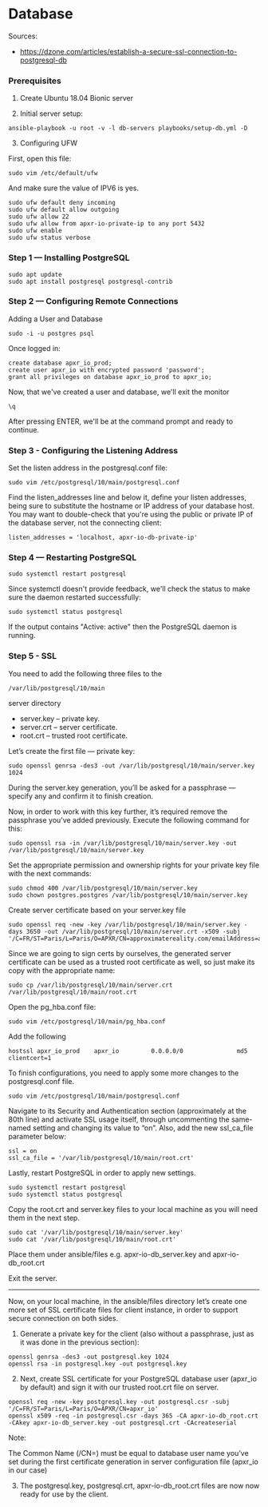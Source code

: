 # Database

Sources:
  - https://dzone.com/articles/establish-a-secure-ssl-connection-to-postgresql-db

### Prerequisites

1. Create Ubuntu 18.04 Bionic server

2. Initial server setup:

```
ansible-playbook -u root -v -l db-servers playbooks/setup-db.yml -D
```

3. Configuring UFW

First, open this file:

```
sudo vim /etc/default/ufw
```

And make sure the value of IPV6 is yes.

```
sudo ufw default deny incoming
sudo ufw default allow outgoing
sudo ufw allow 22
sudo ufw allow from apxr-io-private-ip to any port 5432
sudo ufw enable
sudo ufw status verbose
```

### Step 1 — Installing PostgreSQL

```
sudo apt update
sudo apt install postgresql postgresql-contrib
```

### Step 2 — Configuring Remote Connections

Adding a User and Database

```
sudo -i -u postgres psql
```

Once logged in:

```
create database apxr_io_prod;
create user apxr_io with encrypted password 'password';
grant all privileges on database apxr_io_prod to apxr_io;
```

Now, that we've created a user and database, we'll exit the monitor

```
\q
```

After pressing ENTER, we'll be at the command prompt and ready to continue.

### Step 3 - Configuring the Listening Address

Set the listen address in the postgresql.conf file:

```
sudo vim /etc/postgresql/10/main/postgresql.conf
```

Find the listen_addresses line and below it, define your listen addresses, being sure to substitute the hostname or IP address of your database host. You may want to double-check that you're using the public or private IP of the database server, not the connecting client:

```
listen_addresses = 'localhost, apxr-io-db-private-ip'
```

### Step 4 — Restarting PostgreSQL

```
sudo systemctl restart postgresql
```

Since systemctl doesn't provide feedback, we'll check the status to make sure the daemon restarted successfully:

```
sudo systemctl status postgresql
```

If the output contains "Active: active" then the PostgreSQL daemon is running.

### Step 5 - SSL

You need to add the following three files to the

```
/var/lib/postgresql/10/main
```

server directory 

- server.key – private key.
- server.crt – server certificate.
- root.crt – trusted root certificate.

Let’s create the first file — private key:

```
sudo openssl genrsa -des3 -out /var/lib/postgresql/10/main/server.key 1024
```

During the server.key generation, you’ll be asked for a passphrase — specify any and confirm it to finish creation.

Now, in order to work with this key further, it’s required remove the passphrase you’ve added previously. Execute the following command for this:

```
sudo openssl rsa -in /var/lib/postgresql/10/main/server.key -out /var/lib/postgresql/10/main/server.key
```

Set the appropriate permission and ownership rights for your private key file with the next commands:

```
sudo chmod 400 /var/lib/postgresql/10/main/server.key
sudo chown postgres.postgres /var/lib/postgresql/10/main/server.key
```

Create server certificate based on your server.key file

```
sudo openssl req -new -key /var/lib/postgresql/10/main/server.key -days 3650 -out /var/lib/postgresql/10/main/server.crt -x509 -subj '/C=FR/ST=Paris/L=Paris/O=APXR/CN=approximatereality.com/emailAddress=approximatereality@gmail.com'
```

Since we are going to sign certs by ourselves, the generated server certificate can be used as a trusted root certificate as well, so just make its copy with the appropriate name:

```
sudo cp /var/lib/postgresql/10/main/server.crt /var/lib/postgresql/10/main/root.crt
```

Open the pg_hba.conf file:

```
sudo vim /etc/postgresql/10/main/pg_hba.conf
```

Add the following

```
hostssl apxr_io_prod    apxr_io         0.0.0.0/0               md5 clientcert=1
```

To finish configurations, you need to apply some more changes to the postgresql.conf file. 

```
sudo vim /etc/postgresql/10/main/postgresql.conf
```

Navigate to its Security and Authentication section (approximately at the 80th line) and activate SSL usage itself, through uncommenting the same-named setting and changing its value to “on”. Also, add the new ssl_ca_file parameter below:

```
ssl = on
ssl_ca_file = '/var/lib/postgresql/10/main/root.crt'
```

Lastly, restart PostgreSQL in order to apply new settings.

```
sudo systemctl restart postgresql
sudo systemctl status postgresql
```

Copy the root.crt and server.key files to your local machine as you will need them in the next step.

```
sudo cat '/var/lib/postgresql/10/main/server.key'
sudo cat '/var/lib/postgresql/10/main/root.crt'
```

Place them under ansible/files e.g. apxr-io-db_server.key and apxr-io-db_root.crt

Exit the server.

---

Now, on your local machine, in the ansible/files directory let’s create one more set of SSL certificate files for client instance, in order to support secure connection on both sides.

1. Generate a private key for the client (also without a passphrase, just as it was done in the previous section):

```
openssl genrsa -des3 -out postgresql.key 1024
openssl rsa -in postgresql.key -out postgresql.key
```

2. Next, create SSL certificate for your PostgreSQL database user (apxr_io by default) and sign it with our trusted root.crt file on server.

```
openssl req -new -key postgresql.key -out postgresql.csr -subj '/C=FR/ST=Paris/L=Paris/O=APXR/CN=apxr_io'
openssl x509 -req -in postgresql.csr -days 365 -CA apxr-io-db_root.crt -CAkey apxr-io-db_server.key -out postgresql.crt -CAcreateserial
```

Note: 

The Common Name (/CN=) must be equal to database user name you’ve set during the first certificate generation in server configuration file (apxr_io in our case)

3. The postgresql.key, postgresql.crt, apxr-io-db_root.crt files are now now ready for use by the client.
